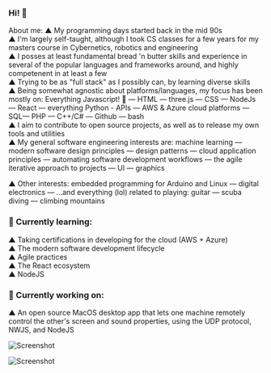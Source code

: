 ### Hi! 👋
About me:
▲ My programming days started back in the mid 90s  
▲ I'm largely self-taught, although I took CS classes for a few years for my masters course in Cybernetics, robotics and engineering  
▲ I posses at least fundamental bread 'n butter skills and experience in several of the popular languages and frameworks around, and highly competenent in at least a few  
▲ Trying to be as "full stack" as I possibly can, by learning diverse skills   
▲ Being somewhat agnostic about platforms/languages, my focus has been mostly on: Everything Javascript! 💛 — HTML — three.js — CSS — NodeJs — React — everything Python - APIs — AWS & Azure cloud platforms — SQL— PHP — C++/C# — Github — bash  
▲ I aim to contribute to open source projects, as well as to release my own tools and utilities  
▲ My general software engineering interests are: machine learning — modern software design principles — design patterns — cloud application principles — automating software development workflows — the agile iterative approach to projects — UI — graphics  

▲ Other interests: embedded programming for Arduino and Linux — digital electronics — ...and everything (lol) related to playing: guitar — scuba diving — climbing mountains  

### 🌱 Currently learning:  
▲ Taking certifications in developing for the cloud (AWS + Azure)  
▲ The modern software development lifecycle  
▲ Agile practices  
▲ The React ecosystem  
▲ NodeJS  

### 🔭 Currently working on:  
▲ An open source MacOS desktop app that lets one machine remotely control the other's screen and sound properties, using the UDP protocol, NWJS, and NodeJS
<!--
**jv-k/jv-k** is a ✨ _special_ ✨ repository because its `README.md` (this file) appears on your GitHub profile.

Here are some ideas to get you started:

- 🔭 I’m currently working on ...
- 🌱 I’m currently learning ...
- 👯 I’m looking to collaborate on ...
- 🤔 I’m looking for help with ...
- 💬 Ask me about ...
- 📫 How to reach me: ...
- 😄 Pronouns: ...
- ⚡ Fun fact: ...

https://github.com/anuraghazra/github-readme-stats#customization
-->
![Screenshot](https://github-readme-stats.vercel.app/api/top-langs/?username=jv-k&layout=compact&hide_border=true&theme=dark)  

![Screenshot](https://github-readme-stats.vercel.app/api?username=jv-k&hide=stars&include_all_commits=true&count_private=true&show_icons=true&hide_border=true&theme=dark)  


